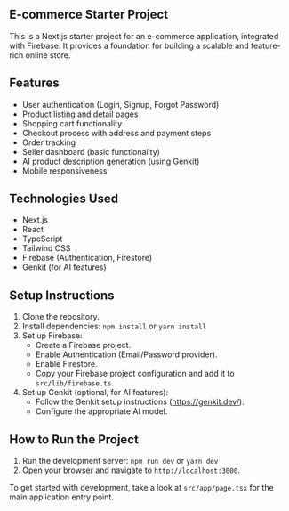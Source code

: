 ## E-commerce Starter Project

This is a Next.js starter project for an e-commerce application, integrated with Firebase. It provides a foundation for building a scalable and feature-rich online store.

## Features

* User authentication (Login, Signup, Forgot Password)
* Product listing and detail pages
* Shopping cart functionality
* Checkout process with address and payment steps
* Order tracking
* Seller dashboard (basic functionality)
* AI product description generation (using Genkit)
* Mobile responsiveness

## Technologies Used

* Next.js
* React
* TypeScript
* Tailwind CSS
* Firebase (Authentication, Firestore)
* Genkit (for AI features)

## Setup Instructions

1. Clone the repository.
2. Install dependencies: `npm install` or `yarn install`
3. Set up Firebase:
    * Create a Firebase project.
    * Enable Authentication (Email/Password provider).
    * Enable Firestore.
    * Copy your Firebase project configuration and add it to `src/lib/firebase.ts`.
4. Set up Genkit (optional, for AI features):
    * Follow the Genkit setup instructions (https://genkit.dev/).
    * Configure the appropriate AI model.

## How to Run the Project

1. Run the development server: `npm run dev` or `yarn dev`
2. Open your browser and navigate to `http://localhost:3000`.

To get started with development, take a look at `src/app/page.tsx` for the main application entry point.